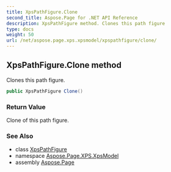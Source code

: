 ```yaml
---
title: XpsPathFigure.Clone
second_title: Aspose.Page for .NET API Reference
description: XpsPathFigure method. Clones this path figure
type: docs
weight: 50
url: /net/aspose.page.xps.xpsmodel/xpspathfigure/clone/
---
```

## XpsPathFigure.Clone method

Clones this path figure.

```csharp
public XpsPathFigure Clone()
```

### Return Value

Clone of this path figure.

### See Also

* class [XpsPathFigure](../)
* namespace [Aspose.Page.XPS.XpsModel](../../xpspathfigure/)
* assembly [Aspose.Page](../../../)


